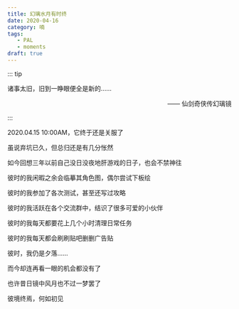 ```yaml
---
title: 幻璃水月有时终
date: 2020-04-16
category: 喃
tags:
   - PAL
   - moments
draft: true
---
```


::: tip

诸事太旧，旧到一睁眼便全是新的……

<p align="right"> —— 仙剑奇侠传幻璃镜</p>

:::

<!-- more -->

2020.04.15 10:00AM，它终于还是关服了

虽说弃坑已久，但总归还是有几分怅然

如今回想三年以前自己没日没夜地肝游戏的日子，也会不禁神往

彼时的我闲暇之余会临摹其角色图，偶尔尝试下板绘

彼时的我参加了各次测试，甚至还写过攻略

彼时的我活跃在各个交流群中，结识了很多可爱的小伙伴

彼时的我每天都要花上几个小时清理日常任务

彼时的我每天都会刷刷贴吧删删广告贴

彼时，我仍是夕落……

而今却连再看一眼的机会都没有了

也许昔日镜中风月也不过一梦罢了

彼境终焉，何如初见
